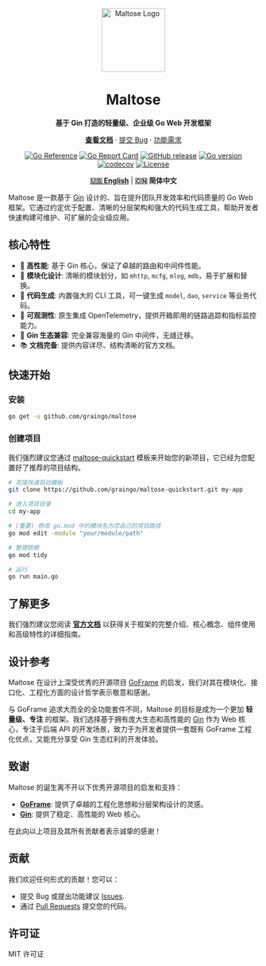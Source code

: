 <div align="center">
  <a href="https://graingo.github.io/maltose-docs/">
    <img width="128" src="https://graingo.github.io/maltose-docs/logo.svg" alt="Maltose Logo">
  </a>
  <h1>Maltose</h1>
  <p><strong>基于 Gin 打造的轻量级、企业级 Go Web 开发框架</strong></p>
  <p>
    <a href="https://graingo.github.io/maltose-docs/"><strong>查看文档</strong></a> ·
    <a href="https://github.com/Graingo/maltose/issues/new/choose">提交 Bug</a> ·
    <a href="https://github.com/Graingo/maltose/issues/new/choose">功能需求</a>
  </p>
</div>

<div align="center">

[![Go Reference](https://pkg.go.dev/badge/github.com/graingo/maltose.svg)](https://pkg.go.dev/github.com/graingo/maltose)
[![Go Report Card](https://goreportcard.com/badge/github.com/graingo/maltose)](https://goreportcard.com/report/github.com/graingo/maltose)
[![GitHub release](https://img.shields.io/github/release/graingo/maltose.svg)](https://github.com/graingo/maltose/releases)
[![Go version](https://img.shields.io/badge/go-%3E%3D1.21-blue.svg)](https://golang.org/)
[![codecov](https://codecov.io/gh/graingo/maltose/graph/badge.svg?token=jpR53wyp8d)](https://codecov.io/gh/graingo/maltose)
[![License](https://img.shields.io/github/license/graingo/maltose.svg)](LICENSE)

**[🇺🇸 English](README_EN.MD)** | **🇨🇳 简体中文**

</div>

Maltose 是一款基于 [Gin](https://github.com/gin-gonic/gin) 设计的、旨在提升团队开发效率和代码质量的 Go Web 框架。它通过约定优于配置、清晰的分层架构和强大的代码生成工具，帮助开发者快速构建可维护、可扩展的企业级应用。

## 核心特性

- 🚀 **高性能**: 基于 Gin 核心，保证了卓越的路由和中间件性能。
- 🧱 **模块化设计**: 清晰的模块划分，如 `mhttp`, `mcfg`, `mlog`, `mdb`，易于扩展和替换。
- 🔧 **代码生成**: 内置强大的 CLI 工具，可一键生成 `model`, `dao`, `service` 等业务代码。
- 🔭 **可观测性**: 原生集成 OpenTelemetry，提供开箱即用的链路追踪和指标监控能力。
- 🤝 **Gin 生态兼容**: 完全兼容海量的 Gin 中间件，无缝迁移。
- 📚 **文档完备**: 提供内容详尽、结构清晰的官方文档。

## 快速开始

### 安装

```bash
go get -u github.com/graingo/maltose
```

### 创建项目

我们强烈建议您通过 [maltose-quickstart](https://github.com/graingo/maltose-quickstart) 模板来开始您的新项目，它已经为您配置好了推荐的项目结构。

```bash
# 克隆快速启动模板
git clone https://github.com/graingo/maltose-quickstart.git my-app

# 进入项目目录
cd my-app

# (重要) 修改 go.mod 中的模块名为您自己的项目路径
go mod edit -module "your/module/path"

# 整理依赖
go mod tidy

# 运行
go run main.go
```

## 了解更多

我们强烈建议您阅读 **[官方文档](https://graingo.github.io/maltose-docs/)** 以获得关于框架的完整介绍、核心概念、组件使用和高级特性的详细指南。

## 设计参考

Maltose 在设计上深受优秀的开源项目 [GoFrame](https://github.com/gogf/gf) 的启发，我们对其在模块化、接口化、工程化方面的设计哲学表示敬意和感谢。

与 GoFrame 追求大而全的全功能套件不同，Maltose 的目标是成为一个更加 **轻量级、专注** 的框架。我们选择基于拥有庞大生态和高性能的 [Gin](https://github.com/gin-gonic/gin) 作为 Web 核心，专注于后端 API 的开发场景，致力于为开发者提供一套既有 GoFrame 工程化优点，又能充分享受 Gin 生态红利的开发体验。

## 致谢

Maltose 的诞生离不开以下优秀开源项目的启发和支持：

- **[GoFrame](https://github.com/gogf/gf)**: 提供了卓越的工程化思想和分层架构设计的灵感。
- **[Gin](https://github.com/gin-gonic/gin)**: 提供了稳定、高性能的 Web 核心。

在此向以上项目及其所有贡献者表示诚挚的感谢！

## 贡献

我们欢迎任何形式的贡献！您可以：

- 提交 Bug 或提出功能建议 [Issues](https://github.com/Graingo/maltose/issues/new/choose).
- 通过 [Pull Requests](https://github.com/Graingo/maltose/pulls) 提交您的代码。

## 许可证

MIT 许可证
